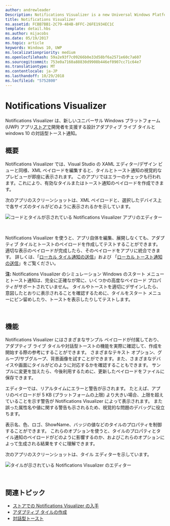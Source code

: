 ```yaml
---
author: andrewleader
Description: Notifications Visualizer is a new Universal Windows Platform (UWP) app in the Store that helps developers design adaptive live tiles for Windows 10.
title: Notifications Visualizer
ms.assetid: FCBB7BB1-2C79-484B-8FFC-26FE1934EC1C
template: detail.hbs
ms.author: mijacobs
ms.date: 05/19/2017
ms.topic: article
keywords: Windows 10, UWP
ms.localizationpriority: medium
ms.openlocfilehash: 59a2e93f7c09266b0e33d58bf6a2571e60c7a607
ms.sourcegitcommit: 753e0a7160a88830d9908b446ef0907cc71c64e7
ms.translationtype: MT
ms.contentlocale: ja-JP
ms.lasthandoff: 10/29/2018
ms.locfileid: "5752800"
---
```

# <a name="notifications-visualizer"></a>Notifications Visualizer

 


Notifications Visualizer は、新しいユニバーサル Windows プラットフォーム (UWP) アプリ[ストアで](https://www.microsoft.com/store/apps/notifications-visualizer/9nblggh5xsl1)開発者を支援する設計アダプティブ ライブ タイルと windows 10 の対話型トースト通知。


## <a name="overview"></a>概要

Notifications Visualizer では、Visual Studio の XAML エディター/デザイン ビューと同様、XML ペイロードを編集すると、タイルとトースト通知の視覚的なプレビューが即座に表示されます。 このアプリではエラーのチェックも行われます。これにより、有効なタイルまたはトースト通知のペイロードを作成できます。

次のアプリのスクリーンショットは、XML ペイロードと、選択したデバイス上で各サイズのタイルがどのように表示されるかを示しています。

![コードとタイルが示されている Notifications Visualizer アプリのエディター](images/notif-visualizer-001.png)

 

Notifications Visualizer を使うと、アプリ自体を編集、展開しなくても、アダプティブ タイルとトーストのペイロードを作成してテストすることができます。 適切な表示のペイロードが完成したら、そのペイロードをアプリに統合できます。 詳しくは、「[ローカル タイル通知の送信](sending-a-local-tile-notification.md)」および 「[ローカル トースト通知の送信](send-local-toast.md)」をご覧ください。

**注:**  Notifications Visualizer のシミュレーション Windows のスタート メニューとトースト通知は、完全に正確なが常に、いくつかの高度なペイロード プロパティがサポートされていません。 タイルやトーストを適切にデザインしたら、意図したとおりに表示されることを確認するために、タイルをスタート メニューにピン留めしたり、トーストを表示したりしてテストします。

 

## <a name="features"></a>機能

Notifications Visualizer にはさまざまなサンプル ペイロードが付属しており、アダプティブ ライブ タイルや対話型トーストの機能を実際に確認して、作成を開始する際の参考にすることができます。 さまざまなテキスト オプション、グループ/サブグループ、背景画像を試すことができます。また、さまざまなデバイスや画面にタイルがどのように対応するかを確認することもできます。 サンプルに変更を加えたら、今後利用するために、更新したペイロードをファイルに保存できます。

エディターでは、リアルタイムにエラーと警告が示されます。 たとえば、アプリのペイロードが 5 KB (プラットフォームの上限) より大きい場合、上限を超えていることを示す警告が Notifications Visualizer によって表示されます。 また誤った属性名や値に関する警告も示されるため、視覚的な問題のデバッグに役立ちます。

表示名、色、ロゴ、ShowName、バッジの値などのタイルのプロパティを制御することができます。 これらのオプションを使うと、タイルのプロパティとタイル通知のペイロードがどのように影響するのか、およびこれらのオプションによって生成される結果をすぐに理解できます。

次のアプリのスクリーンショットは、タイル エディターを示しています。

![タイルが示されている Notifications Visualizer のエディター](images/notif-visualizer-004.png)

 

## <a name="related-topics"></a>関連トピック

* [ストアでの Notifications Visualizer の入手](https://www.microsoft.com/store/apps/notifications-visualizer/9nblggh5xsl1)
* [アダプティブ タイルの作成](create-adaptive-tiles.md)
* [対話型トースト](adaptive-interactive-toasts.md)